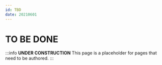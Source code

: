 ```yaml
---
id: TBD
date: 20210601
---
```


# TO BE DONE

:::info **UNDER CONSTRUCTION**
This page is a placeholder for pages that need to be authored.
:::

